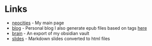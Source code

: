 # Links
- [neocities](https://alienatefurther.neocities.org/) - My main page
- [blog](https://alienatefurther.neocities.org/blog/) - Personal blog I also generate epub files based on tags [here](https://alienatefurther.neocities.org/blog/epub/)
- [brain](https://alienatefurther.neocities.org/brain/) - An export of my obsidian vault
- [slides](https://alienatefurther.neocities.org/blog/slides/) - Markdown slides converted to html files 
